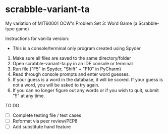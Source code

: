 # scrabble-variant-ta
My variation of MIT60001 OCW's Problem Set 3: Word Game (a Scrabble-type game)

Instructions for vanilla version:

- This is a console/terminal only program created using Spyder
1. Make sure all files are saved to the same directory/folder
2. Open scrabble-variant-ta.py in an IDE console or terminal
3. Run file ("F5" in Spyder, "Shift" + "F10" in PyCharm)
4. Read through console prompts and enter word guesses.
5. If your guess is a word in the database, it will be scored. If your guess is not a word, you will be asked to try again.
6. If you can no longer figure out any words or if you wish to quit, submit "!!" at any time.

TO DO

- [ ] Complete testing file / test cases
- [ ] Reformat via peer review/PEP8
- [ ] Add substitute hand feature
